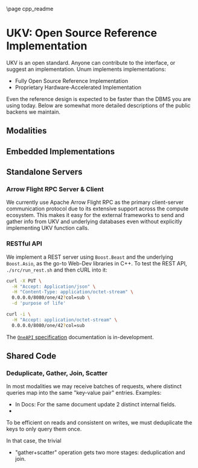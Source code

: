 \page cpp_readme
# UKV: Open Source Reference Implementation

UKV is an open standard.
Anyone can contribute to the interface, or suggest an implementation.
Unum implements implementations:

* Fully Open Source Reference Implementation
* Proprietary Hardware-Accelerated Implementation

Even the reference design is expected to be faster than the DBMS you are using today.
Below are somewhat more detailed descriptions of the public backens we maintain.


## Modalities


## Embedded Implementations


## Standalone Servers

### Arrow Flight RPC Server & Client

We currently use Apache Arrow Flight RPC as the primary client-server communication protocol due to its extensive support across the compute ecosystem.
This makes it easy for the external frameworks to send and gather info from UKV and underlying databases even without explicitly implementing UKV function calls.

### RESTful API

We implement a REST server using `Boost.Beast` and the underlying `Boost.Asio`, as the go-to Web-Dev libraries in C++.
To test the REST API, `./src/run_rest.sh` and then cURL into it:

```sh
curl -X PUT \
  -H "Accept: Application/json" \
  -H "Content-Type: application/octet-stream" \
  0.0.0.0/8080/one/42?col=sub \
  -d 'purpose of life'

curl -i \
  -H "Accept: application/octet-stream" \
  0.0.0.0/8080/one/42?col=sub
```

The [`OneAPI` specification](/openapi.yaml) documentation is in-development.

## Shared Code


### Deduplicate, Gather, Join, Scatter

In most modalities we may receive batches of requests, where distinct queries map into the same "key-value pair" entries.
Examples:

* In Docs: For the same document update 2 distinct internal fields.
* 

To be efficient on reads and consistent on writes, we must deduplicate the keys to only query them once.

In that case, the trivial

* "gather+scatter" operation gets two more stages: deduplication and join.

